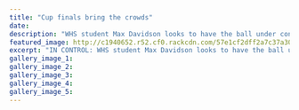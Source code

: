 ```yaml
---
title: "Cup finals bring the crowds"
date: 
description: "WHS student Max Davidson looks to have the ball under control for Wanderers as his Wanganui City dad Blair (yellow) waits pointlessly for the crumbs during the Charity Cup final on Saturday..."
featured_image: http://c1940652.r52.cf0.rackcdn.com/57e1cf2dff2a7c37a3000457/Max-Davidson--dad-Blair-Charity-Cup-final-chron-20-Sept-2016.jpg
excerpt: "IN CONTROL: WHS student Max Davidson looks to have the ball under control for Wanderers as his Wanganui City dad Blair (yellow) waits pointlessly for the crumbs during the Charity Cup final on Saturday."
gallery_image_1: 
gallery_image_2: 
gallery_image_3: 
gallery_image_4: 
gallery_image_5: 
---
```


